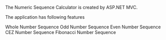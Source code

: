 The Numeric Sequence Calculator is created by ASP.NET MVC.

The application has following features

Whole Number Sequence
Odd Number Sequence
Even Number Sequence
CEZ Number Sequence
Fibonacci Number Sequence
